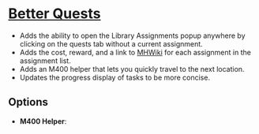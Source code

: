 # [Better Quests](https://www.mousehuntgame.com/preferences.php?tab=mousehunt-improved-settings#mousehunt-improved-settings-better-better-quests)

- Adds the ability to open the Library Assignments popup anywhere by clicking on the quests tab without a current assignment.
- Adds the cost, reward, and a link to [MHWiki](https://mhwiki.hitgrab.com/wiki/index.php) for each assignment in the assignment list.
- Adds an M400 helper that lets you quickly travel to the next location.
- Updates the progress display of tasks to be more concise.

## Options

- **M400 Helper**:
